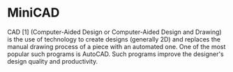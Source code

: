 # MiniCAD
CAD [1] (Computer-Aided Design or Computer-Aided Design and Drawing) is the use of technology to create designs (generally 2D) and replaces the manual drawing process of a piece with an automated one. One of the most popular such programs is AutoCAD. Such programs improve the designer's design quality and productivity.
